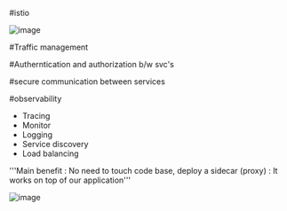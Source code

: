 #istio

![image](https://github.com/user-attachments/assets/b99e02dd-2098-44c4-8fa2-1b5ab13702b7)


#Traffic management

#Autherntication and authorization b/w svc's

#secure communication between services

#observability
 - Tracing
 - Monitor
 - Logging
 - Service discovery
 - Load balancing

'''Main benefit : No need to touch code base, deploy a sidecar (proxy) : It works on top of our application'''

![image](https://github.com/user-attachments/assets/ee9c1897-0ac8-48cf-9aec-9a81a8c7e574)




